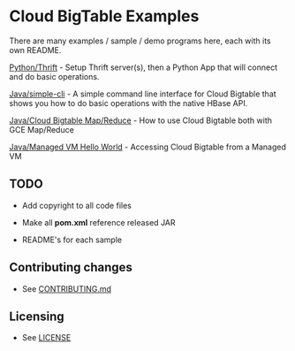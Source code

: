 # Cloud BigTable Examples

There are many examples / sample / demo programs here, each with its own README.

[Python/Thrift](python/thrift) - Setup Thrift server(s), then a Python App that will connect and do basic operations.

[Java/simple-cli](java/simple-cli) - A simple command line interface for Cloud Bigtable that shows you how to do basic operations with the native HBase API.

[Java/Cloud Bigtable Map/Reduce](java/cloud-bigtable-mapreduce-example) - How to use Cloud Bigtable both with GCE Map/Reduce

[Java/Managed VM Hello World](java/managed-vms) - Accessing Cloud Bigtable from a Managed VM

## TODO
* Add copyright to all code files

* Make all **pom.xml** reference released JAR

* README's for each sample


## Contributing changes

* See [CONTRIBUTING.md](CONTRIBUTING.md)


## Licensing

* See [LICENSE](LICENSE)
